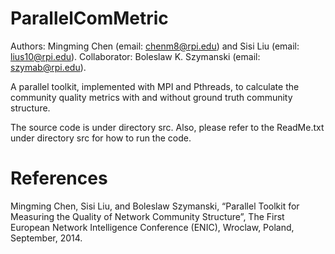 ParallelComMetric
=================
Authors: Mingming Chen (email: chenm8@rpi.edu) and Sisi Liu (email: lius10@rpi.edu).
Collaborator: Boleslaw K. Szymanski (email: szymab@rpi.edu).

A parallel toolkit, implemented with MPI and Pthreads, to calculate the community quality metrics with and without ground truth community structure.

The source code is under directory src. Also, please refer to the ReadMe.txt under directory src for how to run the code.


References
=================
Mingming Chen, Sisi Liu, and Boleslaw Szymanski, “Parallel Toolkit for Measuring the Quality of Network Community Structure”, The First European Network Intelligence Conference (ENIC), Wroclaw, Poland, September, 2014.




